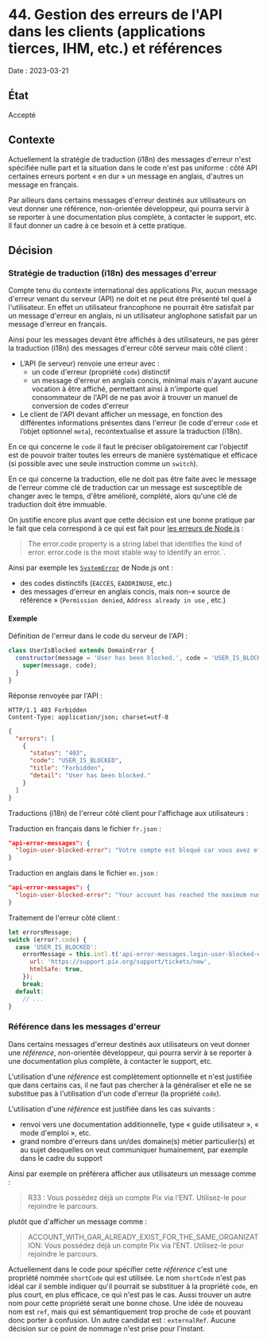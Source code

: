 # 44. Gestion des erreurs de l'API dans les clients (applications tierces, IHM, etc.) et références

Date : 2023-03-21


## État

Accepté


## Contexte

Actuellement la stratégie de traduction (i18n) des messages d'erreur n'est spécifiée nulle part et la situation dans le code n'est pas uniforme : côté API certaines erreurs portent « en dur » un message en anglais, d'autres un message en français.

Par ailleurs dans certains messages d'erreur destinés aux utilisateurs on veut donner une référence, non-orientée développeur, qui pourra servir à se reporter à une documentation plus complète, à contacter le support, etc. Il faut donner un cadre à ce besoin et à cette pratique.


## Décision

### Stratégie de traduction (i18n) des messages d'erreur

Compte tenu du contexte international des applications Pix, aucun message d'erreur venant du serveur (API) ne doit et ne peut être présenté tel quel à l'utilisateur. En effet un utilisateur francophone ne pourrait être satisfait par un message d'erreur en anglais, ni un utilisateur anglophone satisfait par un message d'erreur en français.

Ainsi pour les messages devant être affichés à des utilisateurs, ne pas gérer la traduction (i18n) des messages d'erreur côté serveur mais côté client :

* L’API (le serveur) renvoie une erreur avec : 
   * un code d'erreur (propriété `code`) distinctif
   * un message d'erreur en anglais concis, minimal mais n'ayant aucune vocation à être affiché, permettant ainsi à n'importe quel consommateur de l'API de ne pas avoir à trouver un manuel de conversion de codes d'erreur
* Le client de l'API devant afficher un message, en fonction des différentes informations présentes dans l'erreur (le code d'erreur `code` et l’objet optionnel `meta`), recontextualise et assure la traduction (i18n).

En ce qui concerne le `code` il faut le préciser obligatoirement car l'objectif est de pouvoir traiter toutes les erreurs de manière systématique et efficace (si possible avec une seule instruction comme un `switch`).

En ce qui concerne la traduction, elle ne doit pas être faite avec le message de l'erreur comme clé de traduction car un message est susceptible de changer avec le temps, d'être amélioré, complété, alors qu'une clé de traduction doit être immuable.

On justifie encore plus avant que cette décision est une bonne pratique par le fait que cela correspond à ce qui est fait pour [les erreurs de Node.js](https://nodejs.org/api/errors.html#errorcode) :
> The error.code property is a string label that identifies the kind of error. error.code is the most stable way to identify an error.`.

Ainsi par exemple les [`SystemError`](https://nodejs.org/api/errors.html#common-system-errors) de Node.js ont :
* des codes distinctifs (`EACCES`, `EADDRINUSE`, etc.)
* des messages d'erreur en anglais concis, mais non-« source de référence » (`Permission denied`, `Address already in use` , etc.)

#### Exemple

Définition de l'erreur dans le code du serveur de l'API :

```javascript
class UserIsBlocked extends DomainError {
  constructor(message = 'User has been blocked.', code = 'USER_IS_BLOCKED') {
    super(message, code);
  }
}
```

Réponse renvoyée par l'API :

```
HTTP/1.1 403 Forbidden
Content-Type: application/json; charset=utf-8
```

```json
{
  "errors": [
    {
      "status": "403",
      "code": "USER_IS_BLOCKED",
      "title": "Forbidden",
      "detail": "User has been blocked."
    }
  ]
}
```

Traductions (i18n) de l'erreur côté client pour l'affichage aux utilisateurs :

Traduction en français dans le fichier `fr.json` :

```json
"api-error-messages": {
  "login-user-blocked-error": "Votre compte est bloqué car vous avez effectué trop de tentatives de connexion. Pour le débloquer, <a href=\"{url}\">contactez-nous</a>."
}
```

Traduction en anglais dans le fichier `en.json` :

```json
"api-error-messages": {
  "login-user-blocked-error": "Your account has reached the maximum number of failed login attempts and has been temporarily blocked. Please <a href=\"{url}\">contact us</a> to unblock it."
}
```

Traitement de l'erreur côté client :

```javascript
let errorsMessage;
switch (error?.code) {
  case 'USER_IS_BLOCKED':
    errorMessage = this.intl.t('api-error-messages.login-user-blocked-error', {
      url: 'https://support.pix.org/support/tickets/new',
      htmlSafe: true,
    });
    break;
  default:
    // ...
}
```

### Référence dans les messages d'erreur

Dans certains messages d'erreur destinés aux utilisateurs on veut donner une *référence*, non-orientée développeur, qui pourra servir à se reporter à une documentation plus complète, à contacter le support, etc.

L'utilisation d'une *référence* est complètement optionnelle et n'est justifiée que dans certains cas, il ne faut pas chercher à la généraliser et elle ne se substitue pas à l'utilisation d'un code d'erreur (la propriété `code`).

L'utilisation d'une *référence* est justifiée dans les cas suivants :
* renvoi vers une documentation additionnelle, type « guide utilisateur », « mode d'emploi », etc.
* grand nombre d'erreurs dans un/des domaine(s) métier particulier(s) et au sujet desquelles on veut communiquer humainement, par exemple dans le cadre du support

Ainsi par exemple on préférera afficher aux utilisateurs un message comme :
> R33 : Vous possédez déjà un compte Pix via l’ENT. Utilisez-le pour rejoindre le parcours.

plutôt que d'afficher un message comme :
> ACCOUNT_WITH_GAR_ALREADY_EXIST_FOR_THE_SAME_ORGANIZATION: Vous possédez déjà un compte Pix via l’ENT. Utilisez-le pour rejoindre le parcours.

Actuellement dans le code pour spécifier cette *référence* c'est une propriété nommée `shortCode` qui est utilisée. Le nom `shortCode` n'est pas idéal car il semble indiquer qu'il pourrait se substituer à la propriété `code`, en plus court, en plus efficace, ce qui n'est pas le cas. Aussi trouver un autre nom pour cette propriété serait une bonne chose. Une idée de nouveau nom est `ref`, mais qui est sémantiquement trop proche de `code` et pouvant donc porter à confusion. Un autre candidat est : `externalRef`. Aucune décision sur ce point de nommage n'est prise pour l'instant.
